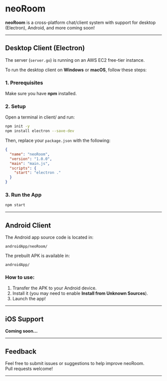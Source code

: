 #  neoRoom

**neoRoom** is a cross-platform chat/client system with support for desktop (Electron), Android, and more coming soon!

---

##  Desktop Client (Electron)

The server (`server.go`) is running on an AWS EC2 free-tier instance.

To run the desktop client on **Windows** or **macOS**, follow these steps:

### 1. Prerequisites

Make sure you have **npm** installed. 

### 2. Setup

Open a terminal in client/ and run:

```bash
npm init -y
npm install electron --save-dev
```

Then, replace your `package.json` with the following:

```json
{
  "name": "neoRoom",
  "version": "1.0.0",
  "main": "main.js",
  "scripts": {
    "start": "electron ."
  }
}
```

### 3. Run the App

```bash
npm start
```

---

##  Android Client

The Android app source code is located in:

```
androidApp/neoRoom/
```

The prebuilt APK is available in:

```
androidApp/
```

###  How to use:

1. Transfer the APK to your Android device.
2. Install it (you may need to enable **Install from Unknown Sources**).
3. Launch the app!

---

##  iOS Support

**Coming soon...** 

---

##  Feedback

Feel free to submit issues or suggestions to help improve neoRoom.  
Pull requests welcome!

---


